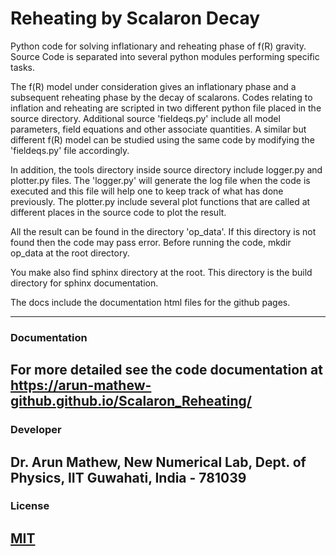 # Reheating by Scalaron Decay

Python code for solving inflationary and reheating phase of f(R) gravity. Source Code is separated into 
several python modules performing specific tasks. 

The f(R) model under consideration gives an inflationary phase and a subsequent reheating phase by the decay of scalarons.
Codes relating to inflation and reheating are scripted in two different python file placed in the source directory. Additional 
source 'fieldeqs.py' include all model parameters, field equations and other associate quantities. A similar but different 
f(R) model can be studied using the same code by modifying the 'fieldeqs.py' file accordingly. 

In addition, the tools directory inside source directory include logger.py and plotter.py files. The 'logger.py' will 
generate the log file when the code is executed and this file will help one to keep track of what has done previously. 
The plotter.py include several plot functions that are called at different places in the source code to plot the result.

All the result can be found in the directory 'op_data'. If this directory is not found then the code may pass error. 
Before running the code, mkdir op_data at the root directory. 

You make also find sphinx directory at the root. This directory is the build directory for sphinx documentation.

The docs include the documentation html files for the github pages. 

-------------------------------------------------------------------------------------

### Documentation

For more detailed see the code documentation at 
https://arun-mathew-github.github.io/Scalaron_Reheating/
-------------------------------------------------------------------------------------

### Developer

Dr. Arun Mathew, New Numerical Lab, Dept. of Physics, IIT Guwahati, India - 781039
------------------------------------------------------------------------------------

### License
[MIT](https://choosealicense.com/licenses/mit/)
-------------------------------------------------------------------------------------
